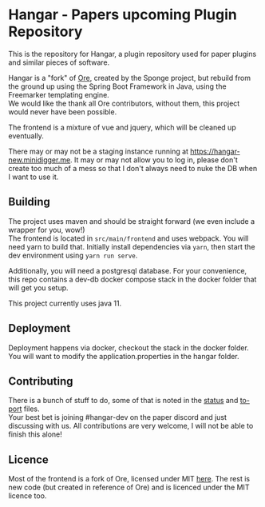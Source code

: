# Hangar - Papers upcoming Plugin Repository

This is the repository for Hangar, a plugin repository used for paper plugins and similar pieces of software.

Hangar is a "fork" of [Ore](https://github.com/SpongePowered/Ore), created by the Sponge project, 
but rebuild from the ground up using the Spring Boot Framework in Java, using the Freemarker templating engine.  
We would like the thank all Ore contributors, without them, this project would never have been possible.

The frontend is a mixture of vue and jquery, which will be cleaned up eventually.

There may or may not be a staging instance running at https://hangar-new.minidigger.me. 
It may or may not allow you to log in, please don't create too much of a mess so that I don't always need to nuke the DB when I want to use it.

## Building

The project uses maven and should be straight forward (we even include a wrapper for you, wow!)  
The frontend is located in `src/main/frontend` and uses webpack. You will need yarn to build that. Initially install dependencies via `yarn`, then start the dev environment using `yarn run serve`.

Additionally, you will need a postgresql database. For your convenience, this repo contains a dev-db docker compose stack in the docker folder that will get you setup.

This project currently uses java 11.

## Deployment

Deployment happens via docker, checkout the stack in the docker folder. You will want to modify the application.properties in the hangar folder.

## Contributing

There is a bunch of stuff to do, some of that is noted in the [status](STATUS.md) and [to-port](TO-PORT.md) files.  
Your best bet is joining #hangar-dev on the paper discord and just discussing with us.
All contributions are very welcome, I will not be able to finish this alone!

## Licence

Most of the frontend is a fork of Ore, licensed under MIT [here](https://github.com/SpongePowered/Ore/blob/staging/LICENSE.txt). 
The rest is new code (but created in reference of Ore) and is licenced under the MIT licence too.

